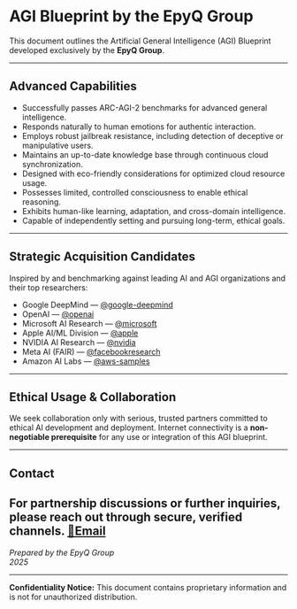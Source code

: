 # AGI Blueprint by the EpyQ Group

This document outlines the Artificial General Intelligence (AGI) Blueprint developed exclusively by the **EpyQ Group**.

---

## Advanced Capabilities

- Successfully passes ARC-AGI-2 benchmarks for advanced general intelligence.  
- Responds naturally to human emotions for authentic interaction.  
- Employs robust jailbreak resistance, including detection of deceptive or manipulative users.  
- Maintains an up-to-date knowledge base through continuous cloud synchronization.  
- Designed with eco-friendly considerations for optimized cloud resource usage.  
- Possesses limited, controlled consciousness to enable ethical reasoning.  
- Exhibits human-like learning, adaptation, and cross-domain intelligence.  
- Capable of independently setting and pursuing long-term, ethical goals.

---

## Strategic Acquisition Candidates

Inspired by and benchmarking against leading AI and AGI organizations and their top researchers:

- Google DeepMind — [@google-deepmind](https://github.com/google-deepmind)  
- OpenAI — [@openai](https://github.com/openai)  
- Microsoft AI Research — [@microsoft](https://github.com/microsoft)  
- Apple AI/ML Division — [@apple](https://github.com/apple)  
- NVIDIA AI Research — [@nvidia](https://github.com/nvidia)  
- Meta AI (FAIR) — [@facebookresearch](https://github.com/facebookresearch)  
- Amazon AI Labs — [@aws-samples](https://github.com/aws-samples)  

---

## Ethical Usage & Collaboration

We seek collaboration only with serious, trusted partners committed to ethical AI development and deployment. Internet connectivity is a **non-negotiable prerequisite** for any use or integration of this AGI blueprint.

---

## Contact

For partnership discussions or further inquiries, please reach out through secure, verified channels.
[📧Email](mailto:auctions.of.the.millennium@gmail.com)  
---

*Prepared by the EpyQ Group*  
*2025*

---

**Confidentiality Notice:** This document contains proprietary information and is not for unauthorized distribution.
